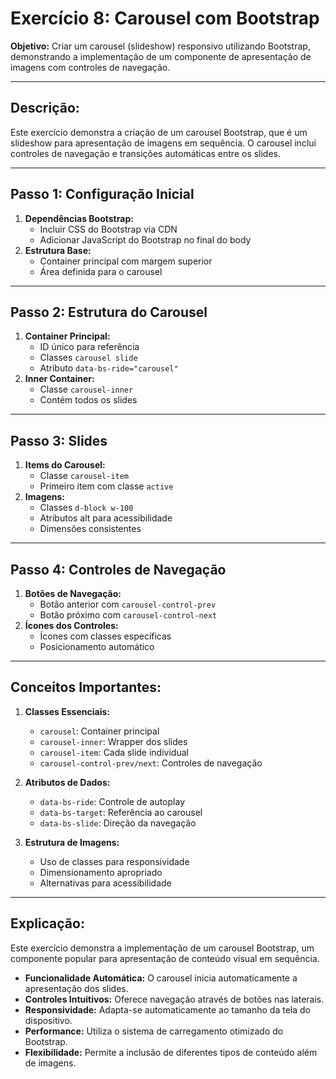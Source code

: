# Exercício 8: Carousel com Bootstrap

**Objetivo:** Criar um carousel (slideshow) responsivo utilizando Bootstrap, demonstrando a implementação de um componente de apresentação de imagens com controles de navegação.

---
## Descrição:
Este exercício demonstra a criação de um carousel Bootstrap, que é um slideshow para apresentação de imagens em sequência. O carousel inclui controles de navegação e transições automáticas entre os slides.

---
## Passo 1: Configuração Inicial
1. **Dependências Bootstrap:**
   - Incluir CSS do Bootstrap via CDN
   - Adicionar JavaScript do Bootstrap no final do body
2. **Estrutura Base:**
   - Container principal com margem superior
   - Área definida para o carousel

---
## Passo 2: Estrutura do Carousel
1. **Container Principal:**
   - ID único para referência
   - Classes `carousel slide`
   - Atributo `data-bs-ride="carousel"`
2. **Inner Container:**
   - Classe `carousel-inner`
   - Contém todos os slides

---
## Passo 3: Slides
1. **Items do Carousel:**
   - Classe `carousel-item`
   - Primeiro item com classe `active`
2. **Imagens:**
   - Classes `d-block w-100`
   - Atributos alt para acessibilidade
   - Dimensões consistentes

---
## Passo 4: Controles de Navegação
1. **Botões de Navegação:**
   - Botão anterior com `carousel-control-prev`
   - Botão próximo com `carousel-control-next`
2. **Ícones dos Controles:**
   - Ícones com classes específicas
   - Posicionamento automático

---
## Conceitos Importantes:
1. **Classes Essenciais:**
   - `carousel`: Container principal
   - `carousel-inner`: Wrapper dos slides
   - `carousel-item`: Cada slide individual
   - `carousel-control-prev/next`: Controles de navegação

2. **Atributos de Dados:**
   - `data-bs-ride`: Controle de autoplay
   - `data-bs-target`: Referência ao carousel
   - `data-bs-slide`: Direção da navegação

3. **Estrutura de Imagens:**
   - Uso de classes para responsividade
   - Dimensionamento apropriado
   - Alternativas para acessibilidade

---
## Explicação:
Este exercício demonstra a implementação de um carousel Bootstrap, um componente popular para apresentação de conteúdo visual em sequência.

- **Funcionalidade Automática:** O carousel inicia automaticamente a apresentação dos slides.
- **Controles Intuitivos:** Oferece navegação através de botões nas laterais.
- **Responsividade:** Adapta-se automaticamente ao tamanho da tela do dispositivo.
- **Performance:** Utiliza o sistema de carregamento otimizado do Bootstrap.
- **Flexibilidade:** Permite a inclusão de diferentes tipos de conteúdo além de imagens.